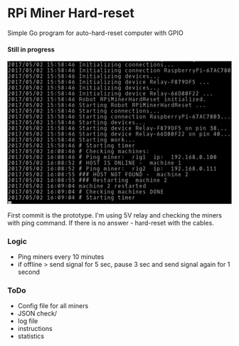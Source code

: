 # RPi Miner Hard-reset
Simple Go program for auto-hard-reset computer with GPIO
#### Still in progress
![console](screenshot.png)

First commit is the prototype. I'm using 5V relay and checking the miners with ping command. If there is no answer - hard-reset with the cables.

### Logic
 * Ping miners every 10 minutes
 * if offline > send signal for 5 sec, pause 3 sec and send signal again for 1 second

### ToDo
* Config file for all miners
* JSON check/
* log file
* instructions
* statistics
